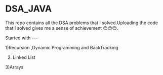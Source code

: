 # DSA_JAVA

This repo contains all the DSA problems that I solved.Uploading the code that I solved gives me a sense of achievement 😌😌😌.

Started with ---

1)Recursion ,Dynamic Programming and BackTracking

2) Linked List

3)Arrays


